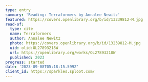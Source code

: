 ```yaml
---
type: entry
summary: 'Reading: Terraformers by Annalee Newitz'
featured: https://covers.openlibrary.org/b/id/13239812-M.jpg
read-of:
  type: cite
  name: Terraformers
  author: Annalee Newitz
  photo: https://covers.openlibrary.org/b/id/13239812-M.jpg
  uid: olid:OL27893218W
  url: https://openlibrary.org/works/OL27893218W
  published: 2023
progress: started
date: '2023-09-08T05:18:15.599Z'
client_id: https://sparkles.sploot.com/
---
```

